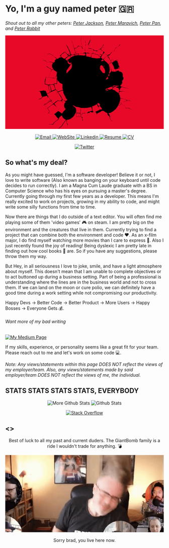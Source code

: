 # Yo, I'm a guy named peter 🇬🇷
*Shout out to all my other peters: 
[Peter Jackson](https://en.wikipedia.org/wiki/Peter_Jackson), 
[Peter Maravich](https://en.wikipedia.org/wiki/Pete_Maravich), 
[Peter Pan](https://en.wikipedia.org/wiki/Peter_Pan), and 
[Peter Rabbit](https://en.wikipedia.org/wiki/Peter_Rabbit)*


![Header Image](profile_header.png)


<p align="center">
    <a href="mailto: pkeresdev@gmail.com">
        <img alt="Email" src="https://img.shields.io/badge/Email-%231DA1F2.svg?&style=for-the-badge&logo=Gmail&logoColor=red&color=gray"/>
    </a>
    <a href="https://pkeres.com">
        <img alt="WebSite" src="https://img.shields.io/badge/WebSite-%231DA1F2.svg?&style=for-the-badge&logo=HomeAdvisor&logoColor=red&color=gray"/>
    </a>
    <a href="https://www.linkedin.com/in/peter-keres-dev">
        <img alt="Linkedin" src="https://img.shields.io/badge/linkedin-%231DA1F2.svg?&style=for-the-badge&logo=linkedin&logoColor=red&color=gray"/>
    </a>
    <a href="https://drive.google.com/file/d/1Eqz0NKZNm0pEiKds11Kn57Y8IJZaSXdG/view?usp=sharing">
        <img alt="Resume" src="https://img.shields.io/badge/Resume-%231DA1F2.svg?&style=for-the-badge&logo=DocuSign&logoColor=red&color=gray"/>
    </a>
    <a href="https://drive.google.com/file/d/1ZQKYXies5m3nZSCsQdmoGxi4XM3TQ4_L/view?usp=sharing">
        <img alt="CV" src="https://img.shields.io/badge/CV-%231DA1F2.svg?&style=for-the-badge&logo=DocuSign&logoColor=red&color=gray"/>
    </a>
</p>


<p align="center">
    <a href="https://twitter.com/PkeresDev">
    <img alt="Twitter" src="https://github-readme-twitter.gazf.vercel.app/api?id=pkeresdev&layout=wide&show_retweet=off&show_replay=off&show_border=on"/>
    </a>
</p>



## So what's my deal?
As you might have guessed, I'm a software developer! Believe it or not, I love to write software (Also known as banging on your keyboard until code decides to run correctly). I am a Magna Cum Laude graduate with a BS in Computer Science who has his eyes on pursuing a master's degree. Currently going through my first few years as a developer. This means I'm really excited to work on projects, growing in my ability to code, and might write some silly functions from time to time.

<!-- ###### Wait you read?
https://github.com/theFr1nge/goodreads-readme
[![github-readme-twitter](https://github-readme-twitter.gazf.vercel.app/api?id=pkeresdev&layout=wide&show_retweet=off&show_replay=off&show_border=on)](https://twitter.com/PkeresDev) -->

Now there are things that I do outside of a text editor. You will often find me playing some of them 'video games' 🎮 on steam. I am pretty big on the environment and the creatures that live in them. Currently trying to find a project that can combine both the environment and code ❤️. As an x-film major, I do find myself watching more movies than I care to express 🎥. Also I just recently found the joy of reading! Being dyslexic I am pretty late in finding out how cool books 📖 are. So if you have any suggestions, please throw them my way.

<!-- ###### PRO-GAMER ALERT
Need to make this!
[![github-readme-twitter](https://github-readme-twitter.gazf.vercel.app/api?id=pkeresdev&layout=wide&show_retweet=off&show_replay=off&show_border=on)](https://twitter.com/PkeresDev) -->

But Hey, in all seriousness I love to joke, smile, and have a light atmosphere about myself. This doesn't mean that I am unable to complete objectives or to act buttoned up during a business setting. Part of being a professional is understanding where the lines are in the business world and not to cross them. If we can land on the moon or cure polio, we can definitely have a good time during a work setting while not compromising our productivity. 

Happy Devs -> Better Code -> Better Product -> More Users -> Happy Bosses -> Everyone Gets 💰.

###### Want more of my bad writing
[![My Medium Page](https://github-readme-medium.vercel.app/?username=pkeresdev&limit=1)](https://pkeresdev.medium.com/)

If my skills, experience, or personality seems like a great fit for your team. Please reach out to me and let's work on some code 💻.

*Note: Any views/statements within this page DOES NOT reflect the views of my employer/team. Also, any views/statements made by said employer/team DOES NOT reflect the views of me, the individual.*


## STATS STATS STATS STATS, EVERYBODY
<p align="center">
    <img alt="More Github Stats" src="https://github-readme-stats.vercel.app/api?username=peterkeres&show_icons=true&count_private=true&theme=dark"/>
    <img alt="Github Stats" src="https://github-readme-stats.vercel.app/api/top-langs/?username=peterkeres&layout=compact&theme=dark"/>
</p>
<p align="center">
    <a href="https://stackoverflow.com/users/15902341/peter-dev">
        <img alt="Stack Overflow" src="https://github-readme-stackoverflow.vercel.app/?userID=15902341&theme=dark"/>
    </a>
</p>


## <>
<p align="center">
    Best of luck to all my past and current duders. The GiantBomb family is a ride I wouldn't trade for anything. 💣
</p>
<p align="center">
    <a href="https://www.giantbomb.com/">
        <img alt="GiantBomb" src="bradGoingHam.gif"/>
    <a/>
</p>
<p align="center">
   Sorry brad, you live here now.
</p>

